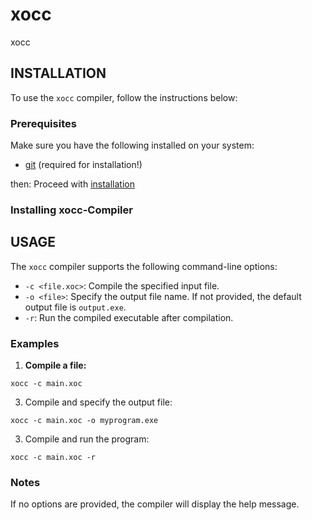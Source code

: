 # xocc
xocc

## INSTALLATION

To use the `xocc` compiler, follow the instructions below:

### Prerequisites

Make sure you have the following installed on your system:

- [git](github.com/git-guides/install-git) (required for installation!)

then: Proceed with [installation](github.com/Xocrium/xocc/blub/README.md#installing-xocc-compiler)

### Installing xocc-Compiler

## USAGE

The `xocc` compiler supports the following command-line options:

- `-c <file.xoc>`: Compile the specified input file.
- `-o <file>`: Specify the output file name. If not provided, the default output file is `output.exe`.
- `-r`: Run the compiled executable after compilation.

### Examples

1. **Compile a file:**

  `xocc -c main.xoc`
   
3. Compile and specify the output file:

  `xocc -c main.xoc -o myprogram.exe`

3. Compile and run the program:

  `xocc -c main.xoc -r`

### Notes

  If no options are provided, the compiler will display the help message.

